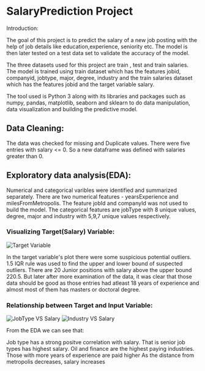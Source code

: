# SalaryPrediction Project

Introduction:

The goal of this project is to predict the salary of a new job posting with the help of job details like education,experience, seniority etc. The model is then later tested on a test data set to validate the accuracy of the model.

The three datasets used for this project are train , test and train salaries. The model is trained using train dataset which has the features jobid, companyid, jobtype, major, degree, industry and the train salaries dataset which has the features jobid and the target variable salary.

The tool used is Python 3 along with its libraries and packages such as numpy, pandas, matplotlib, seaborn and sklearn to do data manipulation, data visualization and building the predictive model.

## Data Cleaning:
The data was checked for missing and Duplicate values. There were five entries with salary <= 0. So a new dataframe was defined with salaries greater than 0.

## Exploratory data analysis(EDA):
Numerical and categorical varibles were identified and summarized separately. There are two numerical features - yearsExperience and milesFromMetropolis. The feature jobId and companyId was not used to build the model. The categorical features are jobType with 8 unique values, degree, major and industry with 5,9,7 unique values respectively.

### Visualizing Target(Salary) Variable:

![Target Variable](https://user-images.githubusercontent.com/63967431/88532182-c2dd4280-d021-11ea-866d-2f5b5b8265e3.JPG)

In the target variable's plot there were some suspicious potential outliers. 1.5 IQR rule was used to find the upper and lower bound of suspected outliers. There are 20 Junior positions with salary above the upper bound 220.5. But later after more examination of the data, it was clear that those data should be good as those entries had atleast 18 years of experience and almost most of them has masters or doctoral degree.

### Relationship between Target and Input Variable:

![JobType VS Salary](https://user-images.githubusercontent.com/63967431/88534113-038a8b00-d025-11ea-9e06-b272525b9706.PNG) ![Industry VS Salary](https://user-images.githubusercontent.com/63967431/88534392-a0e5bf00-d025-11ea-9bda-2cc42a867644.PNG)






From the EDA we can see that:

Job type has a strong positve correlation with salary. That is senior job types has highest salary.
Oil and finance are the highest paying industries.
Those with more years of experience are paid higher
As the distance from metropolis decreases, salary increases

